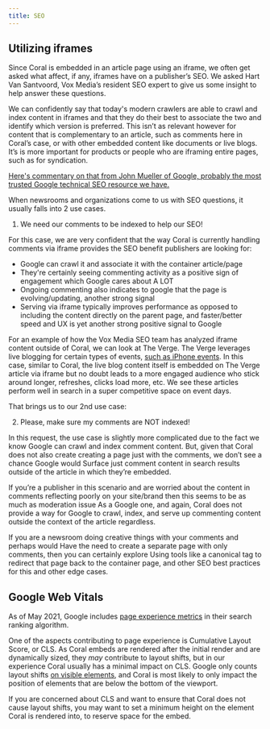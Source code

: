 ```yaml
---
title: SEO
---
```


## Utilizing iframes

Since Coral is embedded in an article page using an iframe, we often get asked what affect,
if any, iframes have on a publisher’s SEO. We asked Hart Van Santvoord, Vox Media’s resident
SEO expert to give us some insight to help answer these questions.

We can confidently say that today's modern crawlers are able to crawl and index content in
iframes and that they do their best to associate the two and identify which version is preferred.
This isn’t as relevant however for content that is complementary to an article, such as comments
here in Coral’s case, or with other embedded content like documents or live blogs. It’s is more
important for products or people who are iframing entire pages, such as for syndication.

[Here's commentary on that from John Mueller of Google, probably the most trusted
Google technical SEO resource we have.](https://www.seroundtable.com/google-iframes-seo-24098.html)

When newsrooms and organizations come to us with SEO questions, it usually falls into
2 use cases.

1. We need our comments to be indexed to help our SEO!

For this case, we are very confident that the way Coral is currently handling comments
via iframe provides the SEO benefit publishers are looking for:

- Google can crawl it and associate it with the container article/page
- They're certainly seeing commenting activity as a positive sign of engagement which
  Google cares about A LOT
- Ongoing commenting also indicates to google that the page is evolving/updating,
  another strong signal
- Serving via iframe typically improves performance as opposed to including the content
  directly on the parent page, and faster/better speed and UX is yet another strong positive
  signal to Google

For an example of how the Vox Media SEO team has analyzed iframe content outside of Coral,
we can look at The Verge. The Verge leverages live blogging for certain types of events,
[such as iPhone events](https://www.theverge.com/2019/9/10/20840715/apple-iphone-11-event-live-blog-announcement-photos).
In this case, similar to Coral, the live blog content itself is embedded on The Verge article
via iframe but no doubt leads to a more engaged audience who stick around longer, refreshes,
clicks load more, etc. We see these articles perform well in search in a super competitive
space on event days.

That brings us to our 2nd use case:

2. Please, make sure my comments are NOT indexed!

In this request, the use case is slightly more complicated due to the fact we know
Google can crawl and index comment content. But, given that Coral does not also
create creating a page just with the comments, we don’t see a chance Google would
Surface just comment content in search results outside of the article in which they’re
embedded.

If you’re a publisher in this scenario and are worried about the content in comments
reflecting poorly on your site/brand then this seems to be as much as moderation issue
As a Google one, and again, Coral does not provide a way for Google to crawl, index,
and serve up commenting content outside the context of the article regardless.

If you are a newsroom doing creative things with your comments and perhaps would
Have the need to create a separate page with only comments, then you can certainly explore
Using tools like a canonical tag to redirect that page back to the container page, and other
SEO best practices for this and other edge cases.

## Google Web Vitals

As of May 2021, Google includes [page experience metrics](https://developers.google.com/search/blog/2020/11/timing-for-page-experience) in their search ranking algorithm.

One of the aspects contributing to page experience is Cumulative Layout Score, or CLS. As Coral embeds are rendered after the initial render and are dynamically sized, they _may_ contribute to layout shifts, but in our experience Coral usually has a minimal impact on CLS. Google only counts layout shifts [on visible elements](https://web.dev/cls/#layout-shifts-in-detail), and Coral is most likely to only impact the position of elements that are below the bottom of the viewport.

If you are concerned about CLS and want to ensure that Coral does not cause layout shifts, you may want to set a minimum height on the element Coral is rendered into, to reserve space for the embed.
